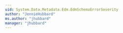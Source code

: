 ```yaml
---
uid: System.Data.Metadata.Edm.EdmSchemaErrorSeverity
author: "JennieHubbard"
ms.author: "jhubbard"
manager: "jhubbard"
---
```

